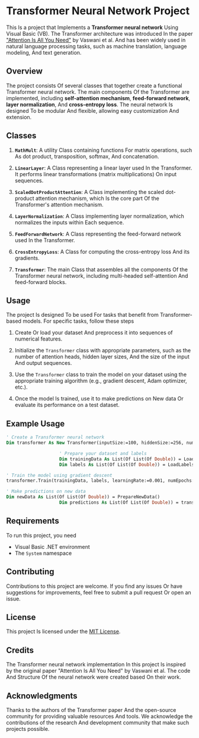 ﻿# Transformer Neural Network Project

This Is a project that Implements a **Transformer neural network** Using Visual Basic (VB). The Transformer architecture was introduced In the paper ["Attention Is All You Need"](https://arxiv.org/abs/1706.03762) by Vaswani et al. And has been widely used in natural language processing tasks, such as machine translation, language modeling, And text generation.

## Overview

The project consists Of several classes that together create a functional Transformer neural network. The main components Of the Transformer are implemented, including **self-attention mechanism**, **feed-forward network**, **layer normalization**, And **cross-entropy loss**. The neural network Is designed To be modular And flexible, allowing easy customization And extension.

## Classes

1. **`MathMult`**: A utility Class containing functions For matrix operations, such As dot product, transposition, softmax, And concatenation.

2. **`LinearLayer`**: A Class representing a linear layer used In the Transformer. It performs linear transformations (matrix multiplications) On input sequences.

3. **`ScaledDotProductAttention`**: A Class implementing the scaled dot-product attention mechanism, which Is the core part Of the Transformer's attention mechanism.

4. **`LayerNormalization`**: A Class implementing layer normalization, which normalizes the inputs within Each sequence.

5. **`FeedForwardNetwork`**: A Class representing the feed-forward network used In the Transformer.

6. **`CrossEntropyLoss`**: A Class for computing the cross-entropy loss And its gradients.

7. **`Transformer`**: The main Class that assembles all the components Of the Transformer neural network, including multi-headed self-attention And feed-forward blocks.

## Usage

The project Is designed To be used For tasks that benefit from Transformer-based models. For specific tasks, follow these steps

1. Create Or load your dataset And preprocess it into sequences of numerical features.

2. Initialize the `Transformer` class with appropriate parameters, such as the number of attention heads, hidden layer sizes, And the size of the input And output sequences.

3. Use the `Transformer` class to train the model on your dataset using the appropriate training algorithm (e.g., gradient descent, Adam optimizer, etc.).

4. Once the model Is trained, use it to make predictions on New data Or evaluate its performance on a test dataset.

## Example Usage

```vb
' Create a Transformer neural network
Dim transformer As New Transformer(inputSize:=100, hiddenSize:=256, numHeads:=8)

                    ' Prepare your dataset and labels
                    Dim trainingData As List(Of List(Of Double)) = LoadTrainingData()
                    Dim labels As List(Of List(Of Double)) = LoadLabels()

' Train the model using gradient descent
transformer.Train(trainingData, labels, learningRate:=0.001, numEpochs:=100)

' Make predictions on new data
Dim newData As List(Of List(Of Double)) = PrepareNewData()
                    Dim predictions As List(Of List(Of Double)) = transformer.Predict(newData)
```

## Requirements

To run this project, you need

- Visual Basic .NET environment
- The `System` namespace

## Contributing

Contributions to this project are welcome. If you find any issues Or have suggestions for improvements, feel free to submit a pull request Or open an issue.

## License

This project Is licensed under the [MIT License](https://opensource.org/licenses/MIT).

## Credits

The Transformer neural network implementation In this project Is inspired by the original paper "Attention Is All You Need" by Vaswani et al. The code And Structure Of the neural network were created based On their work.

## Acknowledgments

Thanks to the authors of the Transformer paper And the open-source community for providing valuable resources And tools. We acknowledge the contributions of the research And development community that make such projects possible.